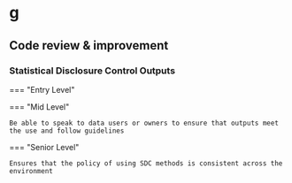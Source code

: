 # g

## Code review & improvement



### Statistical Disclosure Control Outputs

=== "Entry Level"



=== "Mid Level"

    Be able to speak to data users or owners to ensure that outputs meet the use and follow guidelines

=== "Senior Level"

    Ensures that the policy of using SDC methods is consistent across the environment
